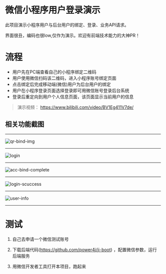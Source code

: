 # 微信小程序用户登录演示

此项目演示小程序用户与后台用户的绑定、登录、业务API请求。

界面很丑，编码也很low,仅作为演示。欢迎有前端技术能力的大神PR！



# 流程

- 用户先在PC端查看自己的小程序绑定二维码
- 用户使用微信扫码该二维码，进入小程序账号绑定页面
- 点击绑定后完成移动端(微信)用户为后台用户的绑定
- 用户在小程序登录页面选择登录即可用微信账号登录后台系统
- 登录后重定向到用户个人信息页面，该页面显示当前用户的信息



> 演示视频：
> https://www.bilibili.com/video/BV1Eg411V7de/ 



## 相关功能截图

---

![qr-bind-img](http://picdn.eta.pub/img/qr-bind-img.jpg)





---

![login](http://picdn.eta.pub/img/login.jpg)

---

![acc-bind-complete](http://picdn.eta.pub/img/acc-bind-complete.jpg)

---

![login-scuccess](http://picdn.eta.pub/img/login-scuccess.jpg)

---

![user-info](http://picdn.eta.pub/img/user-info.jpg)

---



# 测试

1. 自己去申请一个微信测试账号

2. 下载后端代码(https://github.com/power4j/ji-boot) ，配置微信参数，运行后端服务
3. 用微信开发者工具打开本项目，跑起来



